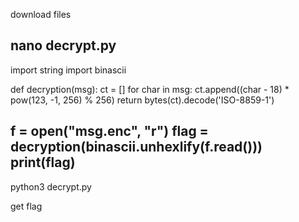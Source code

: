 download files

nano decrypt.py
------------------------------------------------------------
import string
import binascii

def decryption(msg):
    ct = []
    for char in msg:
        ct.append((char - 18) * pow(123, -1, 256) % 256)
    return bytes(ct).decode('ISO-8859-1')

f = open("msg.enc", "r")
flag = decryption(binascii.unhexlify(f.read()))
print(flag)
------------------------------------------------------------

python3 decrypt.py

get flag